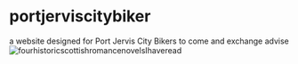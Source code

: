 # portjerviscitybiker
a website designed for Port Jervis City Bikers to come and exchange advise
![fourhistoricscottishromancenovelsIhaveread](https://github.com/user-attachments/assets/11f97289-456f-4ed2-91bd-571878b3777f)
